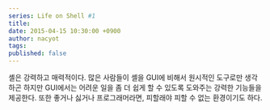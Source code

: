 ```yaml
---
series: Life on Shell #1
title: 
date: 2015-04-15 10:30:00 +0900
author: nacyot
tags: 
published: false
---
```


셸은 강력하고 매력적이다. 많은 사람들이 셸을 GUI에 비해서 원시적인 도구로만 생각하곤 하지만 GUI에서는 어려운 일을 좀 더 쉽게 할 수 있도록 도와주는 강력한 기능들을 제공한다. 또한 좋거나 싫거나 프로그래머라면, 피할래야 피할 수 없는 환경이기도 하다.
